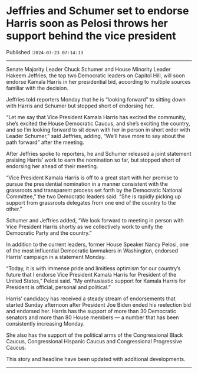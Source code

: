 # Jeffries and Schumer set to endorse Harris soon as Pelosi throws her support behind the vice president

Published :`2024-07-23 07:14:13`

---

Senate Majority Leader Chuck Schumer and House Minority Leader Hakeem Jeffries, the top two Democratic leaders on Capitol Hill, will soon endorse Kamala Harris in her presidential bid, according to multiple sources familiar with the decision.

Jeffries told reporters Monday that he is “looking forward” to sitting down with Harris and Schumer but stopped short of endorsing her.

“Let me say that Vice President Kamala Harris has excited the community, she’s excited the House Democratic Caucus, and she’s exciting the country, and so I’m looking forward to sit down with her in person in short order with Leader Schumer,” said Jeffries, adding, “We’ll have more to say about the path forward” after the meeting.

After Jeffries spoke to reporters, he and Schumer released a joint statement praising Harris’ work to earn the nomination so far, but stopped short of endorsing her ahead of their meeting.

“Vice President Kamala Harris is off to a great start with her promise to pursue the presidential nomination in a manner consistent with the grassroots and transparent process set forth by the Democratic National Committee,” the two Democratic leaders said. “She is rapidly picking up support from grassroots delegates from one end of the country to the other.”

Schumer and Jeffries added, “We look forward to meeting in person with Vice President Harris shortly as we collectively work to unify the Democratic Party and the country.”

In addition to the current leaders, former House Speaker Nancy Pelosi, one of the most influential Democratic lawmakers in Washington, endorsed Harris’ campaign in a statement Monday.

“Today, it is with immense pride and limitless optimism for our country’s future that I endorse Vice President Kamala Harris for President of the United States,” Pelosi said. “My enthusiastic support for Kamala Harris for President is official, personal and political.”

Harris’ candidacy has received a steady stream of endorsements that started Sunday afternoon after President Joe Biden ended his reelection bid and endorsed her. Harris has the support of more than 30 Democratic senators and more than 80 House members — a number that has been consistently increasing Monday.

She also has the support of the political arms of the Congressional Black Caucus, Congressional Hispanic Caucus and Congressional Progressive Caucus.

This story and headline have been updated with additional developments.

---

